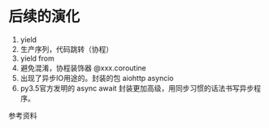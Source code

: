 后续的演化
===
1. yield
2. 生产序列，代码跳转（协程）
3. yield from
4. 避免混淆，协程装饰器 @xxx.coroutine
5. 出现了异步IO用途的。封装的包 aiohttp asyncio
6. py3.5官方发明的 async await 封装更加高级，用同步习惯的话法书写异步程序。

参考资料


